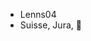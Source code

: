 - Lenns04
- Suisse, Jura, 👀 
<!---
Lenns04/Lenns04 is a ✨ special ✨ repository because its `README.md` (this file) appears on your GitHub profile.
You can click the Preview link to take a look at your changes.
--->
